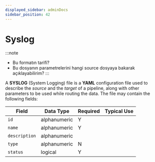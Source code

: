 ```yaml
---
displayed_sidebar: adminDocs
sidebar_position: 42
---
```


# Syslog

:::note
* Bu formatın tarifi?
* Bu dosyanın parametrelerini hangi source dosyaya bakarak açıklayabilirim?
:::

A **SYSLOG** (System Logging) file is a **YAML** configuration file used to describe the _source_ and the _target_ of a pipeline, along with other parameters to be used while routing the data. The file may contain the following fields:

|Field|Data Type|Required|Typical Use|
|---|---|---|---|
|`id`|alphanumeric|Y||
|`name`|alphanumeric|Y||
|`description`|alphanumeric|||
|`type`|alphanumeric|N||
|`status`|logical|Y||
